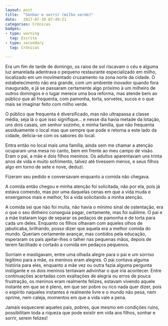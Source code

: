 ```yaml
---
layout: post
title:  "Sonhar e sorrir (milho verde)"
date:   2017-07-30 07:49:21
categories: Crônicas
badges:
- type: warning
  tag: Escrita
- type: secondary
  tag: Crônicas

---
```


Era um fim de tarde de domingo, os raios de sol riscavam o céu e alguma luz amarelada adentrava o pequeno restaurante especializado em milho, localizado em um movimentado cruzamento na zona norte da cidade. O estabelecimento não era grande, com um ambiente inovador quando fora inaugurado, e já se passaram certamente algo próximo à um milheiro de outros domingos e o lugar merece uma boa reforma, mas atende bem ao público que ali frequenta, com pamonha, torta, sorvetes, sucos e o que mais se imaginar feito com milho verde.

<!--more-->

O público que frequenta é diversificado, mas não ultrapassa a classe média, seja lá o que isso signifique… e nesse dia havia metade da lotação, uns dois casais, um senhor sozinho, e minha família, que não frequenta assiduamente o local mas que sempre que pode e retorna a este lado da cidade, delicia-se com os sabores do local.

Entra então no local mais uma família, ainda sem me chamar a atenção ocuparam uma mesa no canto, bem em frente ao meu campo de visão. Eram o pai, a mãe e dois filhos meninos. Os adultos aparentavam uns trinta anos de vida e muito sofrimento, talvez até tivessem menos, e seus filhos algo em torno de sete e nove, deduzi.

Fizeram seu pedido e conversavam enquanto a comida não chegava.

A comida então chegou e minha atenção foi solicitada, não por ela, pois já estava comendo, mas por uma daquelas cenas em que a vida muda e enxergamos mais e melhor, foi a vida solicitando a minha atenção.

A comida sei que não foi muita, não havia o mínimo sinal de ostentação, era o que o seu dinheiro conseguia pagar, certamente, mas foi sublime. O pai e a mãe trataram logo de separar os pedaços de pamonha e de torta para cada um deles. Enquanto os filhos olhavam com aqueles olhos de jabuticaba, brilhando, posso dizer que aquela era a melhor comida do mundo. Queriam certamente avançar, mas contidos pela educação, esperaram os pais ajeitar-lhes o talher nas pequenas mãos, depois de terem facilitado e cortado a comida em pedaços pequenos.

Sorriam e mastigavam, entre uma olhada alegre para o pai e um sorriso legítimo para a mãe, os meninos eram alegres. O pai contava alguma história para eles, enquanto a mãe vez ou outra fazia alguma pergunta instigante e os dois meninos tentavam adivinhar o que iria acontecer. Entre continuações acertadas com exaltações de alegria ou erros de pouca frustração, os meninos eram realmente felizes, estavam vivendo aquele instante em que se é pleno, em que ser pobre ou rico nada quer dizer, pois o espírito naqueles instantes é realmente livre e o mundo não pesa, nem oprime, nem caleja, momentos em que a vida vale a pena.

Jamais esquecerei aqueles pais, pobres, que mesmo em condições ruins, possibilitam toda a riqueza que pode existir em vida aos filhos, sonhar e sorrir, serem felizes!
